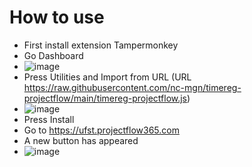# How to use
- First install extension Tampermonkey
- Go Dashboard
- ![image](https://github.com/nc-mgn/timereg-projectflow/assets/30721123/d179ab9e-c7d7-4eac-b9b9-99ee9e790614)
- Press Utilities and Import from URL (URL https://raw.githubusercontent.com/nc-mgn/timereg-projectflow/main/timereg-projectflow.js)
- ![image](https://github.com/nc-mgn/timereg-projectflow/assets/30721123/f1d51677-09e4-4629-a952-691b7b57f411)
- Press Install
- Go to https://ufst.projectflow365.com
- A new button has appeared
- ![image](https://github.com/nc-mgn/timereg-projectflow/assets/30721123/8de19e70-1521-4c66-9ad7-edb2fc864101)
